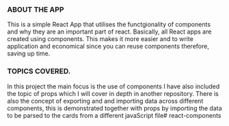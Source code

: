 ### ABOUT THE APP 

This is a simple React App that utilises the functgionality of components and why they are an important part of react.
Basically, all React apps are created using components.
This makes it more easier and to write application and economical since you can reuse components therefore, saving up time.


### TOPICS COVERED.

In this project the main focus is the use of components 
I have also included the topic of props which I will cover in depth in another repository.
There is also the concept of exporting and and importing data across different components,
this is demonstrated together with props by importing the data to be parsed to the cards from a different javaScript file# react-components
